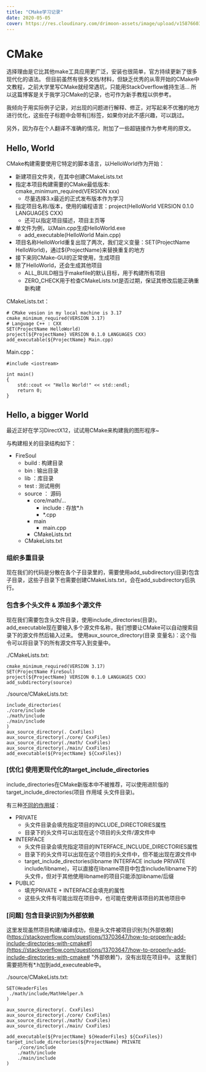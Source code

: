 ```yaml
---
title: "CMake学习记录"
date: 2020-05-05
cover: https://res.cloudinary.com/drimoon-assets/image/upload/v1587660337/20200112164925_kcxb6u.jpg
---
```

# CMake
选择理由是它比其他make工具应用更广泛，安装也很简单，官方持续更新了很多现代化的语法。 但目前虽然有很多文档/材料，但缺乏优秀的从零开始的CMake中文教程，之前大学里写CMake就经常遇坑，只能用StackOverflow维持生活... 所以这篇博客是关于我学习CMake的记录，也可作为新手教程以供参考。

我倾向于用实际例子记录，对出现的问题进行解释、修正，对写起来不优雅的地方进行优化，这些在子标题中会带有[]标签，如果你对此不感兴趣，可以跳过。

另外，因为存在个人翻译不准确的情况，附加了一些超链接作为参考用的原文。

## Hello, World
CMake构建需要使用它特定的脚本语言，以HelloWorld作为开始：

- 新建项目文件夹，在其中创建CMakeLists.txt
- 指定本项目构建需要的CMake最低版本: cmake\_minimum\_required(VERSION xxx)
	- 尽量选择3.x最近的正式发布版本作为学习
- 指定项目名称/版本，使用的编程语言：project(HelloWorld VERSION 0.1.0 LANGUAGES CXX)
	- 还可以指定项目描述，项目主页等
- 单文件为例，以Main.cpp生成HelloWorld.exe
	- add\_executable(HelloWorld Main.cpp)
- 项目名称HelloWorld重复出现了两次，我们定义变量：SET(ProjectName HelloWorld)，通过${ProjectName}来替换重复的地方
- 接下来同CMake-GUI的正常使用，生成项目
- 除了HelloWorld，还会生成其他项目
	- ALL\_BUILD相当于makefile的默认目标，用于构建所有项目
	- ZERO\_CHECK用于检查CMakeLists.txt是否过期，保证其修改后能正确重新构建

CMakeLists.txt：
	
	# CMake vesion in my local machine is 3.17
    cmake_minimum_required(VERSION 3.17)
	# Language C++ : CXX
	SET(ProjectName HelloWorld)
	project(${ProjectName} VERSION 0.1.0 LANGUAGES CXX)
	add_executable(${ProjectName} Main.cpp)

Main.cpp：

	#include <iostream>
	
	int main()
	{
		std::cout << "Hello World!" << std::endl;
		return 0;
	}

## Hello, a bigger World
最近正好在学习DirectX12，试试用CMake来构建我的图形程序~

与构建相关的目录结构如下：

- FireSoul
	- build : 构建目录
	- bin : 输出目录
	- lib ：库目录
	- test : 测试用例
	- source ： 源码
		- core/math/...
			- include : 存放*.h
			- *.cpp
		- main
			- main.cpp
		- CMakeLists.txt
	- CMakeLists.txt

### 组织多重目录
现在我们的代码是分散在各个子目录里的，需要使用add\_subdirectory(目录)包含子目录，这些子目录下也需要创建CMakeLists.txt，会在add_subdirectory后执行。

### 包含多个头文件 & 添加多个源文件
现在我们需要包含头文件目录，使用include\_directories(目录)。
add\_executable现在要输入多个源文件名称，我们想要让CMake可以自动搜索目录下的源文件然后输入过来。
使用aux\_source\_directory(目录 变量名)：这个指令可以将目录下的所有源文件写入到变量中。

./CMakeLists.txt:

	cmake_minimum_required(VERSION 3.17)
	SET(ProjectName FireSoul)
	project(${ProjectName} VERSION 0.1.0 LANGUAGES CXX)
	add_subdirectory(source)

./source/CMakeLists.txt:

	include_directories(
	./core/include
	./math/include
	./main/include
	)
	aux_source_directory(. CxxFiles)
	aux_source_directory(./core/ CxxFiles)
	aux_source_directory(./math/ CxxFiles)
	aux_source_directory(./main/ CxxFiles)
	add_executable(${ProjectName} ${CxxFiles})

### [优化] 使用更现代化的target\_include\_directories
include\_directories在CMake新版本中不被推荐，可以使用进阶版的target\_include\_directories(项目 作用域 头文件目录)。

有三种[不同的作用域](https://stackoverflow.com/questions/26243169/cmake-target-include-directories-meaning-of-scope "不同的作用域")：

- PRIVATE
	- 头文件目录会填充指定项目的INCLUDE\_DIRECTORIES属性
	- 目录下的头文件可以出现在这个项目的头文件/源文件中
- INTERFACE
	- 头文件目录会填充指定项目的INTERFACE\_INCLUDE\_DIRECTORIES属性
	- 目录下的头文件可以出现在这个项目的头文件中，但不能出现在源文件中
	- target\_include\_directories(libname INTERFACE include PRIVATE include/libname)，可以直接在libname项目中包含include/libname下的头文件，但对于其他使用libname的项目只能添加libname/后缀
- PUBLIC
	- 填充PRIVATE + INTERFACE会填充的属性
	- 这些头文件有可能出现在项目中，也可能在使用该项目的其他项目中

### [问题] 包含目录识别为外部依赖
这里发现虽然项目构建/编译成功，但是头文件被项目识别为[外部依赖](https://stackoverflow.com/questions/13703647/how-to-properly-add-include-directories-with-cmake#](https://stackoverflow.com/questions/13703647/how-to-properly-add-include-directories-with-cmake# "外部依赖")，没有出现在项目中。 这里我们需要把所有*.h加到add\_executeable中。


./source/CMakeLists.txt:
	
	SET(HeaderFiles
	 ./math/include/MathHelper.h
	)
	
	aux_source_directory(. CxxFiles)
	aux_source_directory(./core/ CxxFiles)
	aux_source_directory(./math/ CxxFiles)
	aux_source_directory(./main/ CxxFiles)
	
	add_executable(${ProjectName} ${HeaderFiles} ${CxxFiles})
	target_include_directories(${ProjectName} PRIVATE
		./core/include
		./math/include
		./main/include
	)
